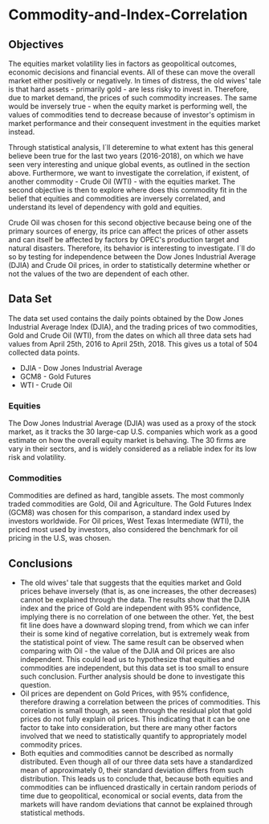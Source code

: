 # Commodity-and-Index-Correlation

## Objectives
The equities market volatility lies in factors as geopolitical outcomes, economic decisions and financial events. All of these can move the overall market either positively or negatively. In times of distress, the old wives' tale is that hard assets - primarily  gold - are less risky to invest in. Therefore, due to market demand, the prices of such commodity increases. The same would be inversely true - when the equity market is performing well, the values of commodities tend to decrease because of investor's optimism in market performance and their consequent investment in the equities market instead. 

Through statistical analysis, I´ll deteremine to what extent has this general believe been true for the last two years (2016-2018), on which we have seen very interesting and unique global events, as outlined in the section above. Furthermore, we want to investigate the correlation, if existent, of another commodity - Crude Oil (WTI) - with the equities market. The second objective is then to explore where does this commodity fit in the belief that equities and commodities are inversely correlated, and understand its level of dependency with gold and equities.

Crude Oil was chosen for this second objective because being one of the primary sources of energy, its price can affect the prices of other assets and can itself be affected by factors by OPEC's production target and natural disasters. Therefore, its behavior is interesting to investigate. I´ll do so by testing for independence between the Dow Jones Industrial Average (DJIA) and Crude Oil prices, in order to statistically determine whether or not the values of the two are dependent of each other. 


## Data Set
The data set used contains the daily points obtained by the Dow Jones Industrial Average Index (DJIA), and the trading prices of two commodities, Gold and Crude Oil (WTI), from the dates on which all three data sets had values from April 25th, 2016 to April 25th, 2018. This gives us a total of 504 collected data points.
* DJIA - Dow Jones Industrial Average
* GCM8 - Gold Futures
* WTI - Crude Oil


### Equities
The Dow Jones Industrial Average (DJIA) was used as a proxy of the stock market, as it tracks the 30 large-cap U.S. companies which work as a good estimate on how the overall equity market is behaving. The 30 firms are vary in their sectors, and is widely considered as a reliable index for its low risk and volatility.

### Commodities
Commodities are defined as hard, tangible assets. The most commonly traded commodities are Gold, Oil and Agriculture. The Gold Futures Index (GCM8) was chosen for this comparison, a standard index used by investors worldwide. For Oil prices, West Texas Intermediate (WTI), the priced most used by investors, also considered the benchmark for oil pricing in the U.S, was chosen.


## Conclusions
* The old wives' tale that suggests that the equities market and Gold prices behave inversely (that is, as one increases, the other decreases) cannot be explained through the data. The results show that the DJIA index and the price of Gold are independent with 95% confidence, implying there is no correlation of one between the other. Yet, the best fit line does have a downward sloping trend, from which we can infer their is some kind of negative correlation, but is extremely weak from the statistical point of view. The same result can be observed when comparing with Oil - the value of the DJIA and Oil prices are also independent. This could lead us to hypothesize that equities and commodities are independent, but this data set is too small to ensure such conclusion. Further analysis should be done to investigate this question. 
* Oil prices are dependent on Gold Prices, with 95% confidence, therefore drawing a correlation between the prices of commodities. This correlation is small though, as seen through the residual plot that gold prices do not fully explain oil prices. This indicating that it can be one factor to take into consideration, but there are many other factors involved that we need to statistically quantify to appropriately model commodity prices.
* Both equities and commodities cannot be described as normally distributed. Even though all of our three data sets have a standardized mean of approximately 0, their standard deviation differs from such distribution. This leads us to conclude that, because both equities and commodities can be influenced drastically in certain random periods of time due to geopolitical, economical or social events, data from the markets will have random deviations that cannot be explained through statistical methods.


